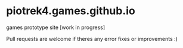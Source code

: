 # piotrek4.games.github.io
games prototype site [work in progress]

Pull requests are welcome if theres any error fixes or improvements :)
